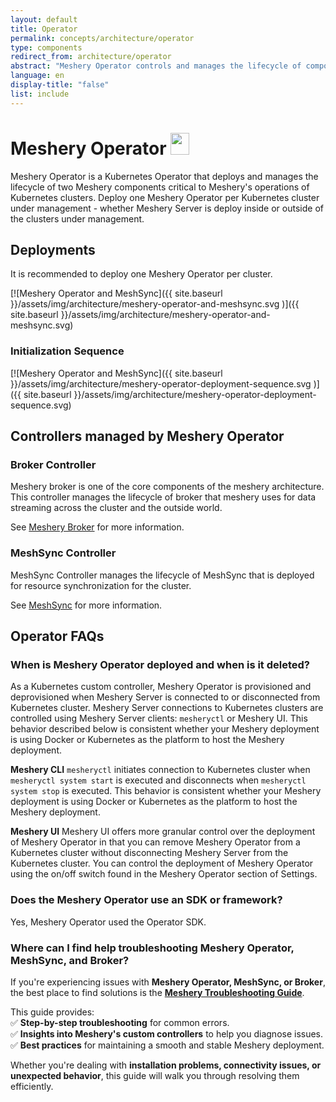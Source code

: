 ```yaml
---
layout: default
title: Operator
permalink: concepts/architecture/operator
type: components
redirect_from: architecture/operator
abstract: "Meshery Operator controls and manages the lifecycle of components deployed inside a kubernetes cluster"
language: en
display-title: "false"
list: include
---
```


<link rel="stylesheet" type="text/css" href="{{ site.baseurl }}/_sass/operator.css">

# Meshery Operator <img src="{{ site.baseurl }}/assets/img/architecture/B203EFA85E89491B.png" width="30" height="35" style="display:inline"/>

Meshery Operator is a Kubernetes Operator that deploys and manages the lifecycle of two Meshery components critical to Meshery's operations of Kubernetes clusters. Deploy one Meshery Operator per Kubernetes cluster under management - whether Meshery Server is deploy inside or outside of the clusters under management. 

## Deployments

It is recommended to deploy one Meshery Operator per cluster.

[![Meshery Operator and MeshSync]({{ site.baseurl }}/assets/img/architecture/meshery-operator-and-meshsync.svg
)]({{ site.baseurl }}/assets/img/architecture/meshery-operator-and-meshsync.svg)

### Initialization Sequence

[![Meshery Operator and MeshSync]({{ site.baseurl }}/assets/img/architecture/meshery-operator-deployment-sequence.svg
)]({{ site.baseurl }}/assets/img/architecture/meshery-operator-deployment-sequence.svg)

## Controllers managed by Meshery Operator

### Broker Controller

Meshery broker is one of the core components of the meshery architecture. This controller manages the lifecycle of broker that meshery uses for data streaming across the cluster and the outside world.

See [Meshery Broker]({{site.baseurl}}/concepts/architecture/broker) for more information.

### MeshSync Controller

MeshSync Controller manages the lifecycle of MeshSync that is deployed for resource synchronization for the cluster.

See [MeshSync]({{site.baseurl}}/concepts/architecture/meshsync) for more information.

## Operator FAQs

### When is Meshery Operator deployed and when is it deleted?  
As a Kubernetes custom controller, Meshery Operator is provisioned and deprovisioned when Meshery Server is connected to or disconnected from Kubernetes cluster. Meshery Server connections to Kubernetes clusters are controlled using Meshery Server clients: `mesheryctl` or Meshery UI.  This behavior described below is consistent whether your Meshery deployment is using Docker or Kubernetes as the platform to host the Meshery deployment.

**Meshery CLI**
`mesheryctl` initiates connection to Kubernetes cluster when `mesheryctl system start` is executed and disconnects when `mesheryctl system stop` is executed. This behavior is consistent whether your Meshery deployment is using Docker or Kubernetes as the platform to host the Meshery deployment.

**Meshery UI**
Meshery UI offers more granular control over the deployment of Meshery Operator in that you can remove Meshery Operator from a Kubernetes cluster without disconnecting Meshery Server from the Kubernetes cluster. You can control the deployment of Meshery Operator using the on/off switch found in the Meshery Operator section of  Settings.

### Does the Meshery Operator use an SDK or framework? 
Yes, Meshery Operator used the Operator SDK.

### Where can I find help troubleshooting Meshery Operator, MeshSync, and Broker?
If you're experiencing issues with **Meshery Operator, MeshSync, or Broker**, the best place to find solutions is the **[Meshery Troubleshooting Guide](https://docs.meshery.io/guides/troubleshooting/meshery-operator-meshsync)**.  

This guide provides:  
✅ **Step-by-step troubleshooting** for common errors.  
✅ **Insights into Meshery's custom controllers** to help you diagnose issues.  
✅ **Best practices** for maintaining a smooth and stable Meshery deployment.  

Whether you're dealing with **installation problems, connectivity issues, or unexpected behavior**, this guide will walk you through resolving them efficiently.